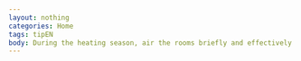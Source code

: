 ```yaml
---
layout: nothing
categories: Home
tags: tipEN
body: During the heating season, air the rooms briefly and effectively. This way you will reduce the loss of energy used for heating.
---
```

